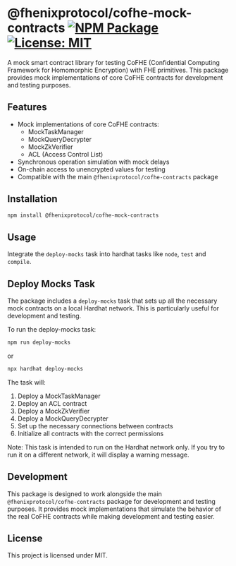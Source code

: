# @fhenixprotocol/cofhe-mock-contracts [![NPM Package][npm-badge]][npm] [![License: MIT][license-badge]][license]

[npm]: https://www.npmjs.com/package/@fhenixprotocol/cofhe-mock-contracts
[npm-badge]: https://img.shields.io/npm/v/@fhenixprotocol/cofhe-mock-contracts.svg
[license]: https://opensource.org/licenses/MIT
[license-badge]: https://img.shields.io/badge/License-MIT-blue.svg

A mock smart contract library for testing CoFHE (Confidential Computing Framework for Homomorphic Encryption) with FHE primitives. This package provides mock implementations of core CoFHE contracts for development and testing purposes.

## Features

- Mock implementations of core CoFHE contracts:
  - MockTaskManager
  - MockQueryDecrypter
  - MockZkVerifier
  - ACL (Access Control List)
- Synchronous operation simulation with mock delays
- On-chain access to unencrypted values for testing
- Compatible with the main `@fhenixprotocol/cofhe-contracts` package

## Installation

```bash
npm install @fhenixprotocol/cofhe-mock-contracts
```

## Usage

Integrate the `deploy-mocks` task into hardhat tasks like `node`, `test` and `compile`.

## Deploy Mocks Task

The package includes a `deploy-mocks` task that sets up all the necessary mock contracts on a local Hardhat network. This is particularly useful for development and testing.

To run the deploy-mocks task:

```bash
npm run deploy-mocks
```

or

```bash
npx hardhat deploy-mocks
```

The task will:

1. Deploy a MockTaskManager
2. Deploy an ACL contract
3. Deploy a MockZkVerifier
4. Deploy a MockQueryDecrypter
5. Set up the necessary connections between contracts
6. Initialize all contracts with the correct permissions

Note: This task is intended to run on the Hardhat network only. If you try to run it on a different network, it will display a warning message.

## Development

This package is designed to work alongside the main `@fhenixprotocol/cofhe-contracts` package for development and testing purposes. It provides mock implementations that simulate the behavior of the real CoFHE contracts while making development and testing easier.

## License

This project is licensed under MIT.

